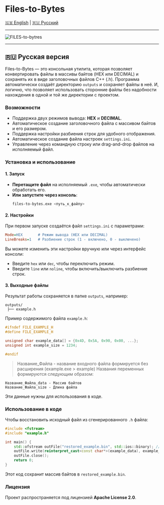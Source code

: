 # Files-to-Bytes

[🇬🇧 English](README.md) | [🇷🇺 Русский](README.RU.md)

---

![FILES-to-bytres](https://github.com/user-attachments/assets/fac37f14-3472-4039-b7d0-7aaa0c711278)

---

## 🇷🇺 Русская версия

Files-to-Bytes — это консольная утилита, которая позволяет конвертировать файлы в массивы байтов (HEX или DECIMAL) и сохранять их в виде заголовочных файлов C++ (.h). Программа автоматически создаёт директорию `outputs` и сохраняет файлы в неё. И, логично, что позволяет использовать сторонние файлы без надобности нахождения в одной и той же директории с проектом.

### Возможности
- Поддержка двух режимов вывода: **HEX** и **DECIMAL**.
- Автоматическое создание заголовочного файла с массивом байтов и его размером.
- Поддержка настройки разбиения строк для удобного отображения.
- Автоматическое создание файла настроек `settings.ini`.
- Управление через командную строку или drag-and-drop файлов на исполняемый файл.

### Установка и использование

#### 1. Запуск
- **Перетащите файл** на исполняемый `.exe`, чтобы автоматически обработать его.
- **Или запустите через консоль**:
  ```sh
  files-to-bytes.exe <путь_к_файлу>
  ```

#### 2. Настройки
При первом запуске создаётся файл `settings.ini` с параметрами:
```ini
Mode=HEX       # Режим вывода (HEX или DECIMAL)
LineBreaks=1   # Разбиение строк (1 - включено, 0 - выключено)
```
Вы можете изменить эти настройки вручную или через интерфейс консоли:
- Введите `hex` или `dec`, чтобы переключить режим.
- Введите `line` или `noline`, чтобы включить/выключить разбиение строк.

#### 3. Выходные файлы
Результат работы сохраняется в папке `outputs`, например:
```
outputs/
 ├── example.h
```
Пример содержимого файла `example.h`:
```cpp
#ifndef FILE_EXAMPLE_H
#define FILE_EXAMPLE_H

unsigned char example_data[] = {0x4D, 0x5A, 0x90, 0x00, ...};
unsigned int example_size = 1234;

#endif
```

> Название_Файла - название входного файла формируется без расширения (example.exe > example)
Названия переменных формируются следующим образом:
```
Название_Файла_data - Массив байтов
Название_Файла_size - Длина файла
```
Эти данные нужны для использования в коде.

### Использование в коде
Чтобы восстановить исходный файл из сгенерированного `.h` файла:
```cpp
#include <fstream>
#include "example.h"

int main() {
    std::ofstream outFile("restored_example.bin", std::ios::binary); // тута вместо .bin поставьте тот тип файла, в котором вы его сохраняли
    outFile.write(reinterpret_cast<const char*>(example_data), example_size);
    outFile.close();
    return 0;
}
```
Этот код сохранит массив байтов в `restored_example.bin`.

### Лицензия
Проект распространяется под лицензией **Apache License 2.0**.
